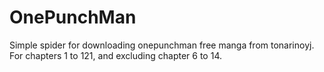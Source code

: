# OnePunchMan
Simple spider for downloading onepunchman free manga from tonarinoyj.
For chapters 1 to 121, and excluding chapter 6 to 14.
